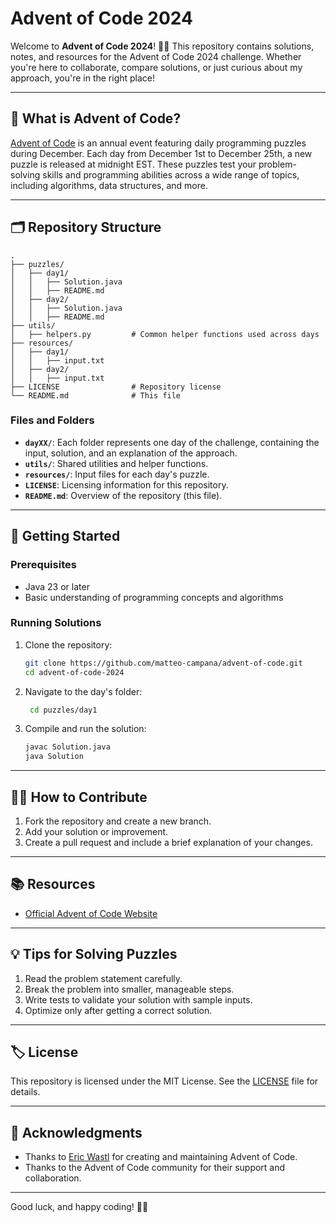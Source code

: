 # Advent of Code 2024

Welcome to **Advent of Code 2024**! 🎄✨ This repository contains solutions, notes, and resources for the Advent of Code 2024 challenge. Whether you're here to collaborate, compare solutions, or just curious about my approach, you're in the right place!

---

## 🌟 What is Advent of Code?

[Advent of Code](https://adventofcode.com/) is an annual event featuring daily programming puzzles during December. Each day from December 1st to December 25th, a new puzzle is released at midnight EST. These puzzles test your problem-solving skills and programming abilities across a wide range of topics, including algorithms, data structures, and more.

---

## 🗂️ Repository Structure

```plaintext
.
├── puzzles/
│   ├── day1/
│   │   ├── Solution.java
│   │   ├── README.md
│   ├── day2/
│   │   ├── Solution.java
│   │   ├── README.md
├── utils/
│   ├── helpers.py         # Common helper functions used across days
├── resources/
│   ├── day1/
│   │   ├── input.txt
│   ├── day2/
│   │   ├── input.txt
├── LICENSE                # Repository license
└── README.md              # This file
```

### Files and Folders
- **`dayXX/`**: Each folder represents one day of the challenge, containing the input, solution, and an explanation of the approach.
- **`utils/`**: Shared utilities and helper functions.
- **`resources/`**: Input files for each day's puzzle.
- **`LICENSE`**: Licensing information for this repository.
- **`README.md`**: Overview of the repository (this file).

---

## 🚀 Getting Started

### Prerequisites

- Java 23 or later
- Basic understanding of programming concepts and algorithms

### Running Solutions

1. Clone the repository:
   ```bash
   git clone https://github.com/matteo-campana/advent-of-code.git
   cd advent-of-code-2024
   ```

2. Navigate to the day's folder:
   ```bash
    cd puzzles/day1
    ```

3. Compile and run the solution:
    ```bash
    javac Solution.java
    java Solution
    ```
---

## 🧑‍💻 How to Contribute

1. Fork the repository and create a new branch.
2. Add your solution or improvement.
3. Create a pull request and include a brief explanation of your changes.

---

## 📚 Resources

- [Official Advent of Code Website](https://adventofcode.com/)

---

## 💡 Tips for Solving Puzzles

1. Read the problem statement carefully.
2. Break the problem into smaller, manageable steps.
3. Write tests to validate your solution with sample inputs.
4. Optimize only after getting a correct solution.

---

## 🏷️ License

This repository is licensed under the MIT License. See the [LICENSE](./LICENSE) file for details.

---

## 🙌 Acknowledgments

- Thanks to [Eric Wastl](https://twitter.com/ericwastl) for creating and maintaining Advent of Code.
- Thanks to the Advent of Code community for their support and collaboration.

---

Good luck, and happy coding! 🎅🎁
